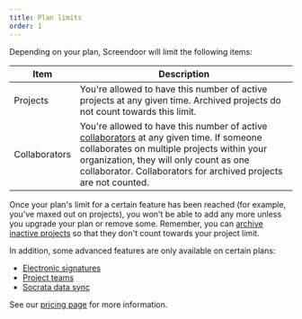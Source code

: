 ```yaml
---
title: Plan limits
order: 1
---
```


Depending on your plan, Screendoor will limit the following items:

| Item  | Description |
| ----- | ----- |
| Projects | You're allowed to have this number of active projects at any given time. Archived projects do not count towards this limit. |
| Collaborators | You're allowed to have this number of active [collaborators](../projects/collaborators.html) at any given time. If someone collaborates on multiple projects within your organization, they will only count as one collaborator. Collaborators for archived projects are not counted. |

Once your plan's limit for a certain feature has been reached (for example, you've maxed out on projects), you won't be able to add any more unless you upgrade your plan or remove some. Remember, you can [archive inactive projects](/articles/screendoor/projects/archiving_a_project.html) so that they don't count towards your project limit.

In addition, some advanced features are only available on certain plans:

- [Electronic signatures](../your_form/signatures.html)
- [Project teams](../projects/teams.html)
- [Socrata data sync](../integrations/socrata.html)

See our [pricing page](http://www.dobt.co/screendoor/pricing/) for more information.
